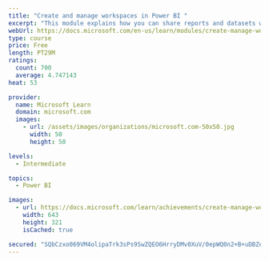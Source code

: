 ```yaml
---
title: "Create and manage workspaces in Power BI "
excerpt: "This module explains how you can share reports and datasets with your users and how to create a deployment strategy that makes sense for you and your organization. Furthermore, you will learn about data lineage in Microsoft Power BI."
webUrl: https://docs.microsoft.com/en-us/learn/modules/create-manage-workspaces-power-bi/
type: course
price: Free
length: PT29M
ratings:
  count: 700
  average: 4.747143
heat: 53

provider:
  name: Microsoft Learn
  domain: microsoft.com
  images:
    - url: /assets/images/organizations/microsoft.com-50x50.jpg
      width: 50
      height: 50

levels:
  - Intermediate

topics:
  - Power BI

images:
  - url: https://docs.microsoft.com/learn/achievements/create-manage-workspaces-power-bi-social.png
    width: 643
    height: 321
    isCached: true

secured: "SQbCzxo069VM4olipaTrk3sPs9SwZQEO6HrryDMv0XuV/0epWQ0n2+B+uDBZes2Da83uVd+39cDo3ZemAVlYRilxq7ZYUSO9H1Z7iFCcrndMaI4FBEfYs6rIVQvjEEtIz7MWgesfAF4vzazoN0FCOcXFc6HT/z2yh87k3MrAFMcDxq+GIPR/+GQTeTxS8TfOJCItf8ZKj/CtYp+0KjlIGdr+i1FZt265Ir08cOBEMyk0YEe86w6qHnC54onUoBUWizlYIYqy0xJ7+X9/7cvB+L16oYkTlqYHfpy4TEIoNtnc9kCuTFrXStLUHPjdW1GzNQcWlJdZ/efgt8dXHH+Jt/oWUn9R2ZlO2iAga16in7tecqhJIEjiZECa/n10IxB+X15llK39k4PxoarSys2hJDn4E6r4N8N1AExr8KYJJno=;RNAOP+1cXRekcrcOiLZBlA=="
---
```


